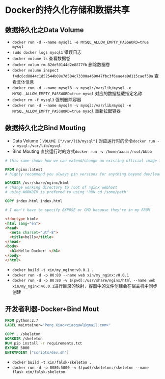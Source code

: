 # Docker的持久化存储和数据共享 

## 数据持久化之Data Volume

* `docker run -d --name mysql1 -e MYSQL_ALLOW_EMPTY_PASSWORD=true mysql` 
* `sudo docker logs mysql1` 错误日志
* `docker volume ls` 查看数据卷
* `docker volum rm 82de50144d2e8877fb` 删除数据卷
* `docker volume inspect f4dc6cd8844c1d52544b09e7d584c73300a469047fbc3f6eae4e9d115caef58a` 查看具体信息
* `docker run -d --name mysql3 -v mysql:/var/lib/mysql -e MYSQL_ALLOW_EMPTY_PASSWORD=true mysql` 对应的数据挂载指定名称
* `docker rm -f mysql3` 强制删除容器
* `docker run -d --name mysql4 -v mysql:/var/lib/mysql -e MYSQL_ALLOW_EMPTY_PASSWORD=true mysql` 重新拉起容器

## 数据持久化之Bind Mouting

* Data Volume：`VOLUME ["/var/lib/mysql"]` 对应运行时的命令`docker run -v mysql:/var/lib/mysql`
* Bind Mouting 直接运行时的方式`docker run -v /home/aaaa:/root/bbbb`

````dockerfile
# this same shows how we can extend/change an existing official image from Docker Hub

FROM nginx:latest
# highly recommend you always pin versions for anything beyond dev/learn

WORKDIR /usr/share/nginx/html
# change working directory to root of nginx webhost
# using WORKDIR is prefered to using 'RUN cd /some/path'

COPY index.html index.html

# I don't have to specify EXPOSE or CMD because they're in my FROM
````

````html
<!doctype html>
<html lang="en">
<head>
  <meta charset="utf-8">
  <title>hello</title>
</head>
<body>
  <h1>Hello Docker! </h1>
</body>
</html>
````

* `docker build -t xin/my_nginx:v0.0.1 .`
* `docker run -d -p 80:80 --name web xin/my_nginx:v0.0.1`
* `docker run -d -p 80:80 -v $(pwd):/usr/share/nginx/html --name web xin/my_nginx:v0.0.1`进行目录的映射，容器中的文件创建会在宿主机中同步创建

## 开发者利器-Docker+Bind Mout

`````dockerfile
FROM python:2.7
LABEL maintainer="Peng Xiao<xiaoquwl@gmail.com>"

COPY . /skeleton
WORKDIR /skeleton
RUN pip install -r requirements.txt
EXPOSE 5000
ENTRYPOINT ["scripts/dev.sh"]
`````

* `docker build -t xin/falsk-skeleton .`
* `docker run -d -p 8080:5000 -v $(pwd)/skeleton:/skeleton --name flask xin/falsk-skeleton `